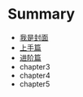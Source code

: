 # Summary

* [我是封面](README.md)
* [上手篇](chapter1.md)
* [进阶篇](chapter2.md)
* chapter3
* chapter4
* chapter5

